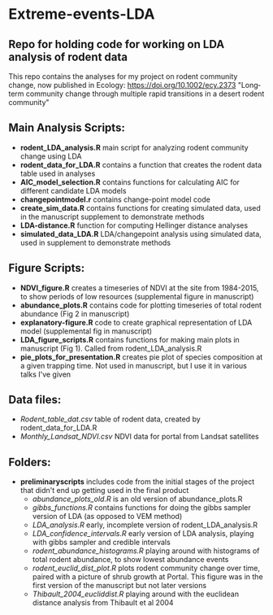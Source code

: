 # Extreme-events-LDA
## Repo for holding code for working on LDA analysis of rodent data

This repo contains the analyses for my project on rodent community change, now published in Ecology: https://doi.org/10.1002/ecy.2373
"Long‐term community change through multiple rapid transitions in a desert rodent community"

## Main Analysis Scripts: 
  * __rodent_LDA_analysis.R__ main script for analyzing rodent community change using LDA
  * __rodent_data_for_LDA.R__ contains a function that creates the rodent data table used in analyses
  * __AIC_model_selection.R__ contains functions for calculating AIC for different candidate LDA models
  * __changepointmodel.r__ contains change-point model code
  * __create_sim_data.R__ contains functions for creating simulated data, used in the manuscript supplement to demonstrate methods
  * __LDA-distance.R__ function for computing Hellinger distance analyses
  * __simulated_data_LDA.R__ LDA/changepoint analysis using simulated data, used in supplement to demonstrate methods
  
## Figure Scripts:
  * __NDVI_figure.R__ creates a timeseries of NDVI at the site from 1984-2015, to show periods of low resources (supplemental figure in manuscript)
  * __abundance_plots.R__ contains code for plotting timeseries of total rodent abundance (Fig 2 in manuscript)
  * __explanatory-figure.R__ code to create graphical representation of LDA model (supplemental fig in manuscript)
  * __LDA_figure_scripts.R__ contains functions for making main plots in manuscript (Fig 1). Called from rodent_LDA_analysis.R
  * __pie_plots_for_presentation.R__ creates pie plot of species composition at a given trapping time. Not used in manuscript, but I use it in various talks I've given
  
## Data files:
  * _Rodent_table_dat.csv_ table of rodent data, created by rodent_data_for_LDA.R
  * _Monthly_Landsat_NDVI.csv_ NDVI data for portal from Landsat satellites

## Folders:
  * __preliminaryscripts__ includes code from the initial stages of the project that didn't end up getting used in the final product
      * _abundance_plots_old.R_ is an old version of abundance_plots.R
      * _gibbs_functions.R_ contains functions for doing the gibbs sampler version of LDA (as opposed to VEM method)
      * _LDA_analysis.R_ early, incomplete version of rodent_LDA_analysis.R
      * _LDA_confidence_intervals.R_ early version of LDA analysis, playing with gibbs sampler and credible intervals
      * _rodent_abundance_histograms.R_ playing around with histograms of total rodent abundance, to show lowest abundance events
      * _rodent_euclid_dist_plot.R_ plots rodent community change over time, paired with a picture of shrub growth at Portal. This figure was in the first version of the manuscript but not later versions
      * _Thibault_2004_eucliddist.R_ playing around with the euclidean distance analysis from Thibault et al 2004
